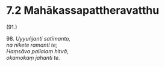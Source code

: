 # 7.2 Mahākassapattheravatthu

(91.)

98\. _Uyyuñjanti satīmanto,_  
_na nikete ramanti te;_  
_Haṃsāva pallalaṃ hitvā,_  
_okamokaṃ jahanti te._
